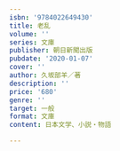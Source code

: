 ```yaml
---
isbn: '9784022649430'
title: 老乱
volume: ''
series: 文庫
publisher: 朝日新聞出版
pubdate: '2020-01-07'
cover: ''
author: 久坂部羊／著
description: ''
price: '680'
genre: ''
target: 一般
format: 文庫
content: 日本文学、小説・物語

---
```

